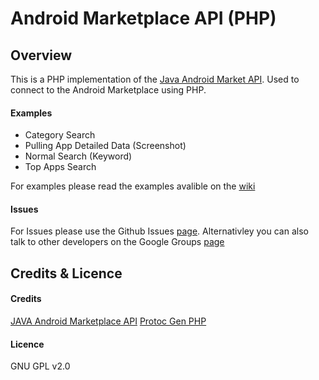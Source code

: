 # Android Marketplace API (PHP)

## Overview

This is a PHP implementation of the [Java Android Market API](http://code.google.com/p/android-market-api/). Used to connect to the Android Marketplace using PHP.

#### Examples
* Category Search
* Pulling App Detailed Data (Screenshot)
* Normal Search (Keyword)
* Top Apps Search

For examples please read the examples avalible on the [wiki](https://github.com/splitfeed/android-market-api-php/wiki)

#### Issues
For Issues please use the Github Issues [page](https://github.com/splitfeed/android-market-api-php/issues). Alternativley you can also talk to other developers on the Google Groups [page](https://groups.google.com/forum/#!forum/android-market-api-php)

## Credits & Licence

#### Credits
[JAVA Android Marketplace API](https://code.google.com/p/android-market-api/)
[Protoc Gen PHP](https://github.com/bramp/protoc-gen-php)

#### Licence
GNU GPL v2.0
